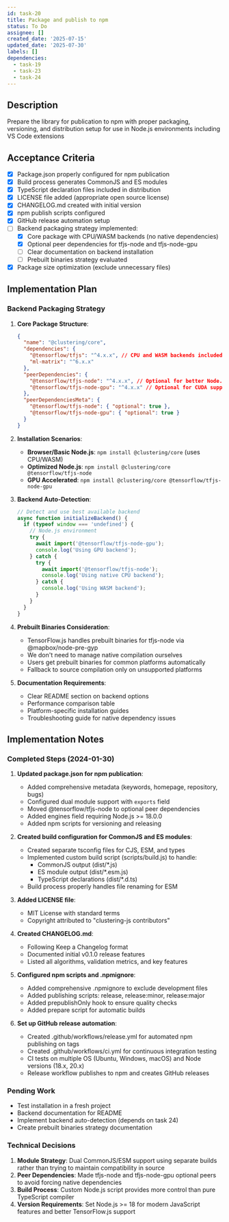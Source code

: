 ```yaml
---
id: task-20
title: Package and publish to npm
status: To Do
assignee: []
created_date: '2025-07-15'
updated_date: '2025-07-30'
labels: []
dependencies:
  - task-19
  - task-23
  - task-24
---
```


## Description

Prepare the library for publication to npm with proper packaging, versioning, and distribution setup for use in Node.js environments including VS Code extensions

## Acceptance Criteria

- [x] Package.json properly configured for npm publication
- [x] Build process generates CommonJS and ES modules
- [x] TypeScript declaration files included in distribution
- [x] LICENSE file added (appropriate open source license)
- [x] CHANGELOG.md created with initial version
- [x] npm publish scripts configured
- [x] GitHub release automation setup
- [ ] Backend packaging strategy implemented:
  - [x] Core package with CPU/WASM backends (no native dependencies)
  - [x] Optional peer dependencies for tfjs-node and tfjs-node-gpu
  - [ ] Clear documentation on backend installation
  - [ ] Prebuilt binaries strategy evaluated
- [x] Package size optimization (exclude unnecessary files)

## Implementation Plan

### Backend Packaging Strategy

1. **Core Package Structure**:

   ```json
   {
     "name": "@clustering/core",
     "dependencies": {
       "@tensorflow/tfjs": "^4.x.x", // CPU and WASM backends included
       "ml-matrix": "^6.x.x"
     },
     "peerDependencies": {
       "@tensorflow/tfjs-node": "^4.x.x", // Optional for better Node.js performance
       "@tensorflow/tfjs-node-gpu": "^4.x.x" // Optional for CUDA support
     },
     "peerDependenciesMeta": {
       "@tensorflow/tfjs-node": { "optional": true },
       "@tensorflow/tfjs-node-gpu": { "optional": true }
     }
   }
   ```

2. **Installation Scenarios**:
   - **Browser/Basic Node.js**: `npm install @clustering/core` (uses CPU/WASM)
   - **Optimized Node.js**: `npm install @clustering/core @tensorflow/tfjs-node`
   - **GPU Accelerated**: `npm install @clustering/core @tensorflow/tfjs-node-gpu`

3. **Backend Auto-Detection**:

   ```typescript
   // Detect and use best available backend
   async function initializeBackend() {
     if (typeof window === 'undefined') {
       // Node.js environment
       try {
         await import('@tensorflow/tfjs-node-gpu');
         console.log('Using GPU backend');
       } catch {
         try {
           await import('@tensorflow/tfjs-node');
           console.log('Using native CPU backend');
         } catch {
           console.log('Using WASM backend');
         }
       }
     }
   }
   ```

4. **Prebuilt Binaries Consideration**:
   - TensorFlow.js handles prebuilt binaries for tfjs-node via @mapbox/node-pre-gyp
   - We don't need to manage native compilation ourselves
   - Users get prebuilt binaries for common platforms automatically
   - Fallback to source compilation only on unsupported platforms

5. **Documentation Requirements**:
   - Clear README section on backend options
   - Performance comparison table
   - Platform-specific installation guides
   - Troubleshooting guide for native dependency issues

## Implementation Notes

### Completed Steps (2024-01-30)

1. **Updated package.json for npm publication**:
   - Added comprehensive metadata (keywords, homepage, repository, bugs)
   - Configured dual module support with `exports` field
   - Moved @tensorflow/tfjs-node to optional peer dependencies
   - Added engines field requiring Node.js >= 18.0.0
   - Added npm scripts for versioning and releasing

2. **Created build configuration for CommonJS and ES modules**:
   - Created separate tsconfig files for CJS, ESM, and types
   - Implemented custom build script (scripts/build.js) to handle:
     - CommonJS output (dist/*.js)
     - ES module output (dist/*.esm.js)
     - TypeScript declarations (dist/*.d.ts)
   - Build process properly handles file renaming for ESM

3. **Added LICENSE file**:
   - MIT License with standard terms
   - Copyright attributed to "clustering-js contributors"

4. **Created CHANGELOG.md**:
   - Following Keep a Changelog format
   - Documented initial v0.1.0 release features
   - Listed all algorithms, validation metrics, and key features

5. **Configured npm scripts and .npmignore**:
   - Added comprehensive .npmignore to exclude development files
   - Added publishing scripts: release, release:minor, release:major
   - Added prepublishOnly hook to ensure quality checks
   - Added prepare script for automatic builds

6. **Set up GitHub release automation**:
   - Created .github/workflows/release.yml for automated npm publishing on tags
   - Created .github/workflows/ci.yml for continuous integration testing
   - CI tests on multiple OS (Ubuntu, Windows, macOS) and Node versions (18.x, 20.x)
   - Release workflow publishes to npm and creates GitHub releases

### Pending Work

- Test installation in a fresh project
- Backend documentation for README
- Implement backend auto-detection (depends on task 24)
- Create prebuilt binaries strategy documentation

### Technical Decisions

1. **Module Strategy**: Dual CommonJS/ESM support using separate builds rather than trying to maintain compatibility in source
2. **Peer Dependencies**: Made tfjs-node and tfjs-node-gpu optional peers to avoid forcing native dependencies
3. **Build Process**: Custom Node.js script provides more control than pure TypeScript compiler
4. **Version Requirements**: Set Node.js >= 18 for modern JavaScript features and better TensorFlow.js support
